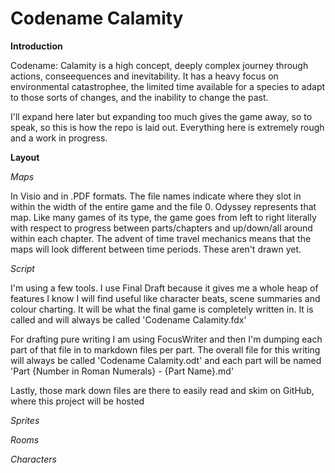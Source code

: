 # Codename Calamity
**Introduction**

Codename: Calamity is a high concept, deeply complex journey through actions, conseequences and inevitability. It has a heavy focus on environmental catastrophee, the limited time available for a species to adapt to those sorts of changes, and the inability to change the past.

I'll expand here later but expanding too much gives the game away, so to speak, so this is how the repo is laid out. Everything here is extremely rough and a work in progress.

**Layout**

*Maps*

In Visio and in .PDF formats. The file names indicate where they slot in within the width of the entire game and the file 0. Odyssey represents that map. Like many games of its type, the game goes from left to right literally with respect to progress between parts/chapters and up/down/all around within each chapter. The advent of time travel mechanics means that the maps will look different between time periods. These aren't drawn yet.

*Script*

I'm using a few tools. I use Final Draft because it gives me a whole heap of features I know I will find useful like character beats, scene summaries and colour charting. It will be what the final game is completely written in. It is called and will always be called 'Codename Calamity.fdx'

For drafting pure writing I am using FocusWriter and then I'm dumping each part of that file in to markdown files per part. The overall file for this writing will always be called 'Codename Calamity.odt' and each part will be named 'Part {Number in Roman Numerals} - {Part Name}.md'

Lastly, those mark down files are there to easily read and skim on GitHub, where this project will be hosted

*Sprites*

*Rooms*

*Characters*